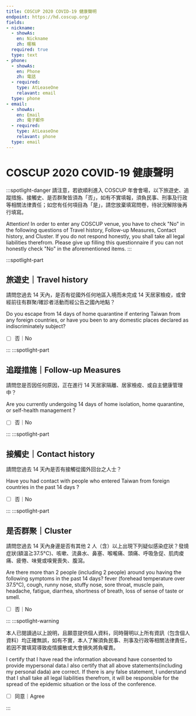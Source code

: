 ```yaml
---
title: COSCUP 2020 COVID-19 健康聲明
endpoint: https://hd.coscup.org/
fields:
- nickname:
  - showAs:
    en: Nickname
    zh: 暱稱
  required: true
  type: text
- phone:
  - showAs:
    en: Phone
    zh: 電話
  - required:
    type: AtLeaseOne
    relavant: email
  type: phone
- email:
  - showAs:
    en: Email
    zh: 電子郵件
  - required:
    type: AtLeaseOne
    relavant: phone
  type: email
---
```


<!-- !WARNING! DO NOT CHANGE ANYTHING UNLESS YOU UNDERSTAND WHAT ARE YOU ACTUALLY DO  -->

# COSCUP 2020 COVID-19 健康聲明

:::spotlight-danger
請注意，若欲順利進入 COSCUP 年會會場，以下旅遊史、追蹤措施、接觸史、是否群聚皆須為「否」，如有不實填報，須負民事、刑事及行政等相關法律責任；如您有任何項目為「是」，請您放棄填寫問卷，待狀況解除後再行填寫。

Attention! In order to enter any COSCUP venue, you have to check "No" in the following questions of Travel history, Follow-up Measures, Contact history, and Cluster. If you do not respond honestly, you shall take all legal liabilities therefrom. Please give up filling this questionnaire if you can not honestly check "No" in the aforementioned items.
:::

:::spotlight-part

## 旅遊史｜Travel history

請問您過去 14 天內，是否有從國外任何地區入境而未完成 14 天居家檢疫，或曾經前往有群聚/確診者活動而經公告之國內地點？

Do you escape from 14 days of home quarantine if entering Taiwan from any foreign countries, or have you been to any domestic places declared as indiscriminately subject?

- [ ] 否｜No

:::
:::spotlight-part

## 追蹤措施｜Follow-up Measures

請問您是否因任何原因，正在進行 14 天居家隔離、居家檢疫、或自主健康管理中？

Are you currently undergoing 14 days of home isolation, home quarantine, or self-health management ?

- [ ] 否｜No

:::
:::spotlight-part

## 接觸史｜Contact history

請問您過去 14 天內是否有接觸從國外回台之人士？

Have you had contact with people who entered Taiwan from foreign countries in the past 14 days ?

- [ ] 否｜No

:::
:::spotlight-part

## 是否群聚｜Cluster

請問您過去 14 天內身邊是否有其他 2 人（含）以上出現下列疑似感染症狀？發燒症狀(額溫≧37.5°C)、咳嗽、流鼻水、鼻塞、喉嚨痛、頭痛、呼吸急促、肌肉痠痛、疲倦、味覺或嗅覺喪失、腹瀉。

Are there more than 2 people (including 2 people) around you having the following symptoms in the past 14 days? fever (forehead temperature over 37.5°C), cough, runny nose, stuffy nose, sore throat, muscle pain, headache, fatigue, diarrhea, shortness of breath, loss of sense of taste or smell.

- [ ] 否｜No

:::
:::spotlight-warning

本人已閱讀過以上說明，且願意提供個人資料，同時聲明以上所有資訊（包含個人資料）均正確無誤，如有不實，本人了解須負民事、刑事及行政等相關法律責任，若因不實填寫導致疫情擴散或大會損失將負權責。

I certify that I have read the information aboveand have consented to provide mypersonal data.I also certify that all above statements(including my personal dada) are correct. If there is any false statement, I understand that I shall take all legal liabilities therefrom, it will be responsible for the spread of the epidemic situation or the loss of the conference.

- [ ] 同意｜Agree

:::
